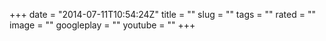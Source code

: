 +++
date = "2014-07-11T10:54:24Z"
title = ""
slug = ""
tags = ""
rated = ""
image = ""
googleplay = ""
youtube = ""
+++
